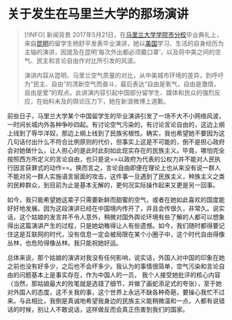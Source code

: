 # 关于发生在马里兰大学的那场演讲

> [!INFO] 新闻背景
> 2017年5月21日，在[马里兰大学学院市分校](https://zh.wikipedia.org/wiki/%E9%A9%AC%E9%87%8C%E5%85%B0%E5%A4%A7%E5%AD%A6%E5%AD%A6%E9%99%A2%E5%B8%82%E5%88%86%E6%A0%A1 "马里兰大学学院市分校")毕业典礼上，来自[昆明](https://zh.wikipedia.org/wiki/%E6%98%86%E6%98%8E "昆明")的留学生杨舒平发表毕业演讲，她以[美国](https://zh.wikipedia.org/wiki/%E7%BE%8E%E5%9B%BD "美国")学习、生活的自身经历为主轴的演讲，因提及在昆明‘每次外出都必须戴口罩’，以及将中美之间的空气、民主和言论自由作对比所引发的风波。
> 
> 演讲内容从昆明、马里兰空气质量的对比，从中美城市环境的差异，到呼吁为“民主、自由”的清新空气而奋斗，最后表达“自由是氧气，自由是激情，自由是爱”的观点。此讲演内容引起中国部分留学生、媒体和民众的强烈反应，在始料未及的舆论压力下，她在新浪微博上道歉。

前些日子，马里兰大学某个中国留学生的毕业演讲引发了一场不大不小网络风波，一时间长城内外各种争吵四起。有讨论空气污染的，有讨论言论自由的，这边上纲上线到了辱华洋奴，那边上纲上线到了民族劣根性。确实，我也希望她不要因为这几句话付出什么不符合比例原则的代价，但事实上这是不可能的，倒不是担心政府会对她做什么，让人担心的是此时此刻如此现实存在的民族主义。毕竟，哪怕完全按照西方所定义的言论自由，也只是说==以政府为代表的公权力并不能对人民执行因言获罪式的动作==。换而言之，言论自由即便在理论上也从来没有说一群人不能对另一群人实施语言层面的攻击，这件事一旦遇到了民族主义，种族主义之类的民粹群众，到目前为止是基本无解的，更何况实际操作起来又更是另一回事。

如今，我只能希望她这辈子只需要新鲜而甜蜜的空气，或者在她如此喜欢的国度能好好地发展。因为这段演讲已经在中国境内传开了，并且会传很久，非常久。说实话，这个姑娘的发言并不令人意外，稍微对国外舆论环境有些了解的人都可以想象得出这篇演讲产生的过程，只是她幼稚得让人有些遗憾。如今，我们随时都得要记住这是互联网的时代，没有信息一定会被局限在某个小圈子中，这个时代自由得像丛林，也危险得像丛林。我只能祝她好运。

总体来说，那个姑娘的演讲对我没有任何影响，说实话，外国人对中国的印象在她之前也没有好多少，之后也不会坏多少。我认为的事情很简单，空气污染和言论自由的问题基本上是事实存在，作为中国人的一员， 我个人接受她批评的核心内容（当然，那姑娘最大的败笔就是选错了细节，并做了画蛇添足式的夸张），至于她对外国人的态度，这不关我的事，这个世界上永远不缺各种奇葩，要操心我忙不过来。与此相比，我倒是真诚地希望我身边的民族主义能稍微温和一点，人都有说错话的时候，别让人不敢说话，这样做反而会真正伤害到我们的国家。
